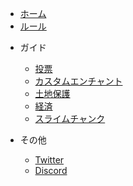* [ホーム]()
* [ルール](rules.md)

- ガイド
  - [投票](vote.md)
  - [カスタムエンチャント](custom-enchants.md)
  - [土地保護](land-claiming.md)
  - [経済](economy.md)
  - [スライムチャンク](slime-chunks.md)

- その他
  - [Twitter](https://twitter.com/MCPlayNetwork)
  - [Discord](discord.md)
